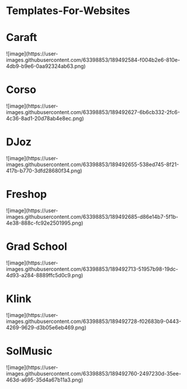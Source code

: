 # Templates-For-Websites
<h1>Caraft</h1>
![image](https://user-images.githubusercontent.com/63398853/189492584-f004b2e6-810e-4db9-b9e6-0aa92324ab63.png)
<h1>Corso</h1>
![image](https://user-images.githubusercontent.com/63398853/189492627-6b6cb332-2fc6-4c36-8ad1-20d78ab4e8ec.png)
<h1>DJoz</h1>
![image](https://user-images.githubusercontent.com/63398853/189492655-538ed745-8f21-417b-b770-3dfd28680f34.png)
<h1>Freshop</h1>
![image](https://user-images.githubusercontent.com/63398853/189492685-d86e14b7-5f1b-4e38-888c-fc92e2501995.png)
<h1>Grad School</h1>
![image](https://user-images.githubusercontent.com/63398853/189492713-51957b98-19dc-4d93-a284-8889ffc5d0c9.png)
<h1>Klink</h1>
![image](https://user-images.githubusercontent.com/63398853/189492728-f02683b9-0443-4269-9629-d3b05e6eb469.png)
<h1>SolMusic</h1>
![image](https://user-images.githubusercontent.com/63398853/189492760-2497230d-35ee-463d-a695-35d4a67b11a3.png)
